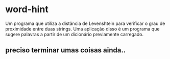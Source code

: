 # word-hint
Um programa que utiliza a distância de Levenshtein para verificar o grau de proximidade entre duas strings. Uma aplicação disso é um programa que sugere palavras a partir de um dicionário previamente carregado. 

## preciso terminar umas coisas ainda..
